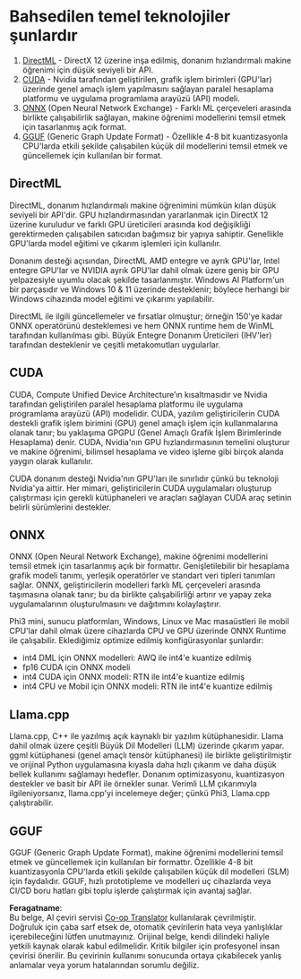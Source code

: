<!--
CO_OP_TRANSLATOR_METADATA:
{
  "original_hash": "9841486ba4cf2590fabe609b925b00eb",
  "translation_date": "2025-05-09T08:21:57+00:00",
  "source_file": "md/01.Introduction/01/01.Understandingtech.md",
  "language_code": "tr"
}
-->
# Bahsedilen temel teknolojiler şunlardır

1. [DirectML](https://learn.microsoft.com/windows/ai/directml/dml?WT.mc_id=aiml-138114-kinfeylo) - DirectX 12 üzerine inşa edilmiş, donanım hızlandırmalı makine öğrenimi için düşük seviyeli bir API.
2. [CUDA](https://blogs.nvidia.com/blog/what-is-cuda-2/) - Nvidia tarafından geliştirilen, grafik işlem birimleri (GPU'lar) üzerinde genel amaçlı işlem yapılmasını sağlayan paralel hesaplama platformu ve uygulama programlama arayüzü (API) modeli.
3. [ONNX](https://onnx.ai/) (Open Neural Network Exchange) - Farklı ML çerçeveleri arasında birlikte çalışabilirlik sağlayan, makine öğrenimi modellerini temsil etmek için tasarlanmış açık format.
4. [GGUF](https://github.com/ggerganov/ggml/blob/master/docs/gguf.md) (Generic Graph Update Format) - Özellikle 4-8 bit kuantizasyonla CPU'larda etkili şekilde çalışabilen küçük dil modellerini temsil etmek ve güncellemek için kullanılan bir format.

## DirectML

DirectML, donanım hızlandırmalı makine öğrenimini mümkün kılan düşük seviyeli bir API'dir. GPU hızlandırmasından yararlanmak için DirectX 12 üzerine kuruludur ve farklı GPU üreticileri arasında kod değişikliği gerektirmeden çalışabilen satıcıdan bağımsız bir yapıya sahiptir. Genellikle GPU'larda model eğitimi ve çıkarım işlemleri için kullanılır.

Donanım desteği açısından, DirectML AMD entegre ve ayrık GPU'lar, Intel entegre GPU'lar ve NVIDIA ayrık GPU'lar dahil olmak üzere geniş bir GPU yelpazesiyle uyumlu olacak şekilde tasarlanmıştır. Windows AI Platform'un bir parçasıdır ve Windows 10 & 11 üzerinde desteklenir; böylece herhangi bir Windows cihazında model eğitimi ve çıkarımı yapılabilir.

DirectML ile ilgili güncellemeler ve fırsatlar olmuştur; örneğin 150'ye kadar ONNX operatörünü desteklemesi ve hem ONNX runtime hem de WinML tarafından kullanılması gibi. Büyük Entegre Donanım Üreticileri (IHV'ler) tarafından desteklenir ve çeşitli metakomutları uygularlar.

## CUDA

CUDA, Compute Unified Device Architecture’ın kısaltmasıdır ve Nvidia tarafından geliştirilen paralel hesaplama platformu ile uygulama programlama arayüzü (API) modelidir. CUDA, yazılım geliştiricilerin CUDA destekli grafik işlem birimini (GPU) genel amaçlı işlem için kullanmalarına olanak tanır; bu yaklaşıma GPGPU (Genel Amaçlı Grafik İşlem Birimlerinde Hesaplama) denir. CUDA, Nvidia'nın GPU hızlandırmasının temelini oluşturur ve makine öğrenimi, bilimsel hesaplama ve video işleme gibi birçok alanda yaygın olarak kullanılır.

CUDA donanım desteği Nvidia'nın GPU'ları ile sınırlıdır çünkü bu teknoloji Nvidia'ya aittir. Her mimari, geliştiricilerin CUDA uygulamaları oluşturup çalıştırması için gerekli kütüphaneleri ve araçları sağlayan CUDA araç setinin belirli sürümlerini destekler.

## ONNX

ONNX (Open Neural Network Exchange), makine öğrenimi modellerini temsil etmek için tasarlanmış açık bir formattır. Genişletilebilir bir hesaplama grafik modeli tanımı, yerleşik operatörler ve standart veri tipleri tanımları sağlar. ONNX, geliştiricilerin modelleri farklı ML çerçeveleri arasında taşımasına olanak tanır; bu da birlikte çalışabilirliği artırır ve yapay zeka uygulamalarının oluşturulmasını ve dağıtımını kolaylaştırır.

Phi3 mini, sunucu platformları, Windows, Linux ve Mac masaüstleri ile mobil CPU'lar dahil olmak üzere cihazlarda CPU ve GPU üzerinde ONNX Runtime ile çalışabilir. Eklediğimiz optimize edilmiş konfigürasyonlar şunlardır:

- int4 DML için ONNX modelleri: AWQ ile int4'e kuantize edilmiş
- fp16 CUDA için ONNX modeli
- int4 CUDA için ONNX modeli: RTN ile int4'e kuantize edilmiş
- int4 CPU ve Mobil için ONNX modeli: RTN ile int4'e kuantize edilmiş

## Llama.cpp

Llama.cpp, C++ ile yazılmış açık kaynaklı bir yazılım kütüphanesidir. Llama dahil olmak üzere çeşitli Büyük Dil Modelleri (LLM) üzerinde çıkarım yapar. ggml kütüphanesi (genel amaçlı tensör kütüphanesi) ile birlikte geliştirilmiştir ve orijinal Python uygulamasına kıyasla daha hızlı çıkarım ve daha düşük bellek kullanımı sağlamayı hedefler. Donanım optimizasyonu, kuantizasyon destekler ve basit bir API ile örnekler sunar. Verimli LLM çıkarımıyla ilgileniyorsanız, llama.cpp'yi incelemeye değer; çünkü Phi3, Llama.cpp çalıştırabilir.

## GGUF

GGUF (Generic Graph Update Format), makine öğrenimi modellerini temsil etmek ve güncellemek için kullanılan bir formattır. Özellikle 4-8 bit kuantizasyonla CPU'larda etkili şekilde çalışabilen küçük dil modelleri (SLM) için faydalıdır. GGUF, hızlı prototipleme ve modelleri uç cihazlarda veya CI/CD boru hatları gibi toplu işlerde çalıştırmak için avantaj sağlar.

**Feragatname**:  
Bu belge, AI çeviri servisi [Co-op Translator](https://github.com/Azure/co-op-translator) kullanılarak çevrilmiştir. Doğruluk için çaba sarf etsek de, otomatik çevirilerin hata veya yanlışlıklar içerebileceğini lütfen unutmayınız. Orijinal belge, kendi dilindeki haliyle yetkili kaynak olarak kabul edilmelidir. Kritik bilgiler için profesyonel insan çevirisi önerilir. Bu çevirinin kullanımı sonucunda ortaya çıkabilecek yanlış anlamalar veya yorum hatalarından sorumlu değiliz.